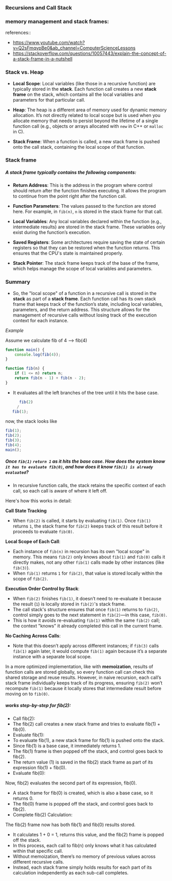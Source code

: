 ### Recursions and Call Stack

### memory management and stack frames:

references::
-   https://www.youtube.com/watch?v=Q2sFmqvpBe0&ab_channel=ComputerScienceLessons
-   https://stackoverflow.com/questions/10057443/explain-the-concept-of-a-stack-frame-in-a-nutshell

### Stack vs. Heap

-   **Local Scope**: Local variables (like those in a recursive function) are typically stored in the **stack**. Each function call creates a new **stack frame** on the stack, which contains all the local variables and parameters for that particular call.

-   **Heap**: The heap is a different area of memory used for dynamic memory allocation. It’s not directly related to local scope but is used when you allocate memory that needs to persist beyond the lifetime of a single function call (e.g., objects or arrays allocated with `new` in C++ or `malloc` in C).

-   **Stack Frame**: When a function is called, a new stack frame is pushed onto the call stack, containing the local scope of that function.

### Stack frame

##### A stack frame typically contains the following components:

-   **Return Address**: This is the address in the program where control should return after the function finishes executing. It allows the program to continue from the point right after the function call.

-   **Function Parameters**: The values passed to the function are stored here. For example, in `fib(n)`, `n` is stored in the stack frame for that call.

-   **Local Variables**: Any local variables declared within the function (e.g., intermediate results) are stored in the stack frame. These variables only exist during the function’s execution.

-   **Saved Registers**: Some architectures require saving the state of certain registers so that they can be restored when the function returns. This ensures that the CPU's state is maintained properly.

-   **Stack Pointer**: The stack frame keeps track of the base of the frame, which helps manage the scope of local variables and parameters.

### Summary

-   So, the "local scope" of a function in a recursive call is stored in the **stack** as part of a **stack frame**. Each function call has its own stack frame that keeps track of the function’s state, including local variables, parameters, and the return address. This structure allows for the management of recursive calls without losing track of the execution context for each instance.

_Example_

Assume we calculate fib of 4 --> fib(4)

```js
function main() {
	console.log(fib(4));
}

function fib(n) {
	if (1 <= n) return n;
	return fib(n - 1) + fib(n - 2);
}
```

-   It evaluates all the left branches of the tree until it hits the base case.

```js
      fib(2) 
     /       
   fib(1);
```

now, the stack looks like

```js
fib(1);
fib(2);
fib(3);
fib(4);
main();
```

##### Once `fib(1)` `return 1` as it hits the base case. How does the system know `it has to evaluate fib(0)`, and how does it know `fib(1) is already evaluated`?

-   In recursive function calls, the stack retains the specific context of each call, so each call is aware of where it left off.

Here's how this works in detail:

**Call State Tracking**

-   When `fib(2)` is called, it starts by evaluating `fib(1)`. Once `fib(1)` returns `1`, the stack frame for `fib(2)` keeps track of this result before it proceeds to evaluate `fib(0)`.

**Local Scope of Each Call**:

-   Each instance of `fib(n)` in recursion has its own "local scope" in memory. This means `fib(2)` only knows about `fib(1)` and `fib(0)` calls it directly makes, not any other `fib(1)` calls made by other instances (like `fib(3)`).
-   When `fib(1)` returns `1` for `fib(2)`, that value is stored locally within the scope of `fib(2)`.

**Execution Order Control by Stack**:

-   When `fib(2)` finishes `fib(1)`, it doesn’t need to re-evaluate it because the result (`1`) is locally stored in `fib(2)`'s stack frame.
-   The call stack's structure ensures that once `fib(1)` returns to `fib(2)`, control simply goes to the next statement in `fib(2)`—in this case, `fib(0)`.
-   This is how it avoids re-evaluating `fib(1)` within the same `fib(2)` call; the context "knows" it already completed this call in the current frame.

**No Caching Across Calls**:

-   Note that this doesn’t apply across different instances; if `fib(3)` calls `fib(1)` again later, it would compute `fib(1)` again because it’s a separate instance with a separate local scope.

In a more optimized implementation, like with **memoization**, results of function calls are stored globally, so every function call can check this shared storage and reuse results. However, in naive recursion, each call’s stack frame individually keeps track of its progress, ensuring `fib(2)` won’t recompute `fib(1)` because it locally stores that intermediate result before moving on to `fib(0)`.

##### works step-by-step for fib(2):

-   Call fib(2):
-   The fib(2) call creates a new stack frame and tries to evaluate fib(1) + fib(0).
-   Evaluate fib(1):
-   To evaluate fib(1), a new stack frame for fib(1) is pushed onto the stack.
-   Since fib(1) is a base case, it immediately returns 1.
-   The fib(1) frame is then popped off the stack, and control goes back to fib(2).
-   The return value (1) is saved in the fib(2) stack frame as part of its expression fib(1) + fib(0).
-   Evaluate fib(0):

Now, fib(2) evaluates the second part of its expression, fib(0).

-   A stack frame for fib(0) is created, which is also a base case, so it returns 0.
-   The fib(0) frame is popped off the stack, and control goes back to fib(2).
-   Complete fib(2) Calculation:

The fib(2) frame now has both fib(1) and fib(0) results stored.

-   It calculates 1 + 0 = 1, returns this value, and the fib(2) frame is popped off the stack.
-   In this process, each call to fib(n) only knows what it has calculated within that specific call.
-   Without memoization, there’s no memory of previous values across different recursive calls.
-   Instead, each stack frame simply holds results for each part of its calculation independently as each sub-call completes.
